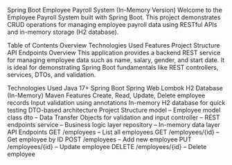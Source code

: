 Spring Boot Employee Payroll System (In-Memory Version)
Welcome to the Employee Payroll System built with Spring Boot. This project demonstrates CRUD operations for managing employee payroll data using RESTful APIs and in-memory storage (H2 database).

Table of Contents
Overview
Technologies Used
Features
Project Structure
API Endpoints
Overview
This application provides a backend REST service for managing employee data such as name, salary, gender, and start date. It is ideal for demonstrating Spring Boot fundamentals like REST controllers, services, DTOs, and validation.

Technologies Used
Java 17+
Spring Boot
Spring Web
Lombok
H2 Database (In-Memory)
Maven
Features
Create, Read, Update, Delete employee records
Input validation using annotations
In-memory H2 database for quick testing
DTO-based architecture
Project Structure
model – Employee model class
dto – Data Transfer Objects for validation and input
controller – REST endpoints
service – Business logic layer
repository – In-memory data layer
API Endpoints
GET /employees – List all employees
GET /employees/{id} – Get employee by ID
POST /employees – Add new employee
PUT /employees/{id} – Update employee
DELETE /employees/{id} – Delete employee
